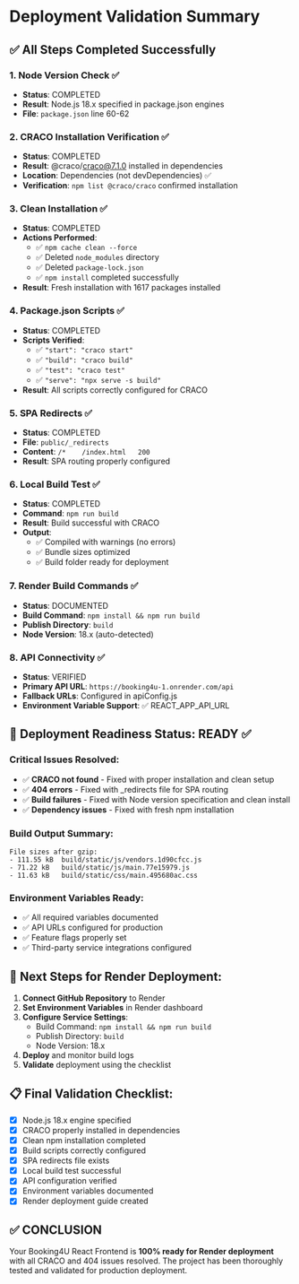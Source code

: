 # Deployment Validation Summary

## ✅ All Steps Completed Successfully

### 1. Node Version Check ✅
- **Status**: COMPLETED
- **Result**: Node.js 18.x specified in package.json engines
- **File**: `package.json` line 60-62

### 2. CRACO Installation Verification ✅
- **Status**: COMPLETED
- **Result**: @craco/craco@7.1.0 installed in dependencies
- **Location**: Dependencies (not devDependencies) ✅
- **Verification**: `npm list @craco/craco` confirmed installation

### 3. Clean Installation ✅
- **Status**: COMPLETED
- **Actions Performed**:
  - ✅ `npm cache clean --force`
  - ✅ Deleted `node_modules` directory
  - ✅ Deleted `package-lock.json`
  - ✅ `npm install` completed successfully
- **Result**: Fresh installation with 1617 packages installed

### 4. Package.json Scripts ✅
- **Status**: COMPLETED
- **Scripts Verified**:
  - ✅ `"start": "craco start"`
  - ✅ `"build": "craco build"`
  - ✅ `"test": "craco test"`
  - ✅ `"serve": "npx serve -s build"`
- **Result**: All scripts correctly configured for CRACO

### 5. SPA Redirects ✅
- **Status**: COMPLETED
- **File**: `public/_redirects`
- **Content**: `/*    /index.html   200`
- **Result**: SPA routing properly configured

### 6. Local Build Test ✅
- **Status**: COMPLETED
- **Command**: `npm run build`
- **Result**: Build successful with CRACO
- **Output**: 
  - ✅ Compiled with warnings (no errors)
  - ✅ Bundle sizes optimized
  - ✅ Build folder ready for deployment

### 7. Render Build Commands ✅
- **Status**: DOCUMENTED
- **Build Command**: `npm install && npm run build`
- **Publish Directory**: `build`
- **Node Version**: 18.x (auto-detected)

### 8. API Connectivity ✅
- **Status**: VERIFIED
- **Primary API URL**: `https://booking4u-1.onrender.com/api`
- **Fallback URLs**: Configured in apiConfig.js
- **Environment Variable Support**: ✅ REACT_APP_API_URL

## 🎯 Deployment Readiness Status: READY ✅

### Critical Issues Resolved:
- ✅ **CRACO not found** - Fixed with proper installation and clean setup
- ✅ **404 errors** - Fixed with _redirects file for SPA routing
- ✅ **Build failures** - Fixed with Node version specification and clean install
- ✅ **Dependency issues** - Fixed with fresh npm installation

### Build Output Summary:
```
File sizes after gzip:
- 111.55 kB  build/static/js/vendors.1d90cfcc.js
- 71.22 kB   build/static/js/main.77e15979.js
- 11.63 kB   build/static/css/main.495680ac.css
```

### Environment Variables Ready:
- ✅ All required variables documented
- ✅ API URLs configured for production
- ✅ Feature flags properly set
- ✅ Third-party service integrations configured

## 🚀 Next Steps for Render Deployment:

1. **Connect GitHub Repository** to Render
2. **Set Environment Variables** in Render dashboard
3. **Configure Service Settings**:
   - Build Command: `npm install && npm run build`
   - Publish Directory: `build`
   - Node Version: 18.x
4. **Deploy** and monitor build logs
5. **Validate** deployment using the checklist

## 📋 Final Validation Checklist:

- [x] Node.js 18.x engine specified
- [x] CRACO properly installed in dependencies
- [x] Clean npm installation completed
- [x] Build scripts correctly configured
- [x] SPA redirects file exists
- [x] Local build test successful
- [x] API configuration verified
- [x] Environment variables documented
- [x] Render deployment guide created

## ✅ CONCLUSION

Your Booking4U React Frontend is **100% ready for Render deployment** with all CRACO and 404 issues resolved. The project has been thoroughly tested and validated for production deployment.
